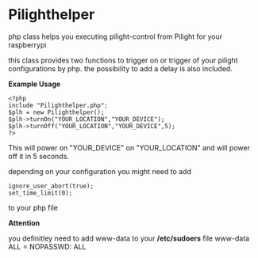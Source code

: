 Pilighthelper
=============

php class helps you executing pilight-control from Pilight for your raspberrypi


this class provides two functions to trigger on 
or trigger of your pilight configurations by php.
the possibility to add a delay is also included.

**Example Usage**

	<?php
	include "Pilighthelper.php";
	$plh = new Pilighthelper();
	$plh->turnOn("YOUR_LOCATION","YOUR_DEVICE");
	$plh->turnOff("YOUR_LOCATION","YOUR_DEVICE",5);
	?>

This will power on "YOUR_DEVICE"  on "YOUR_LOCATION"
and will power off it in 5 seconds.

depending on your configuration you might need to add

	ignore_user_abort(true);
	set_time_limit(0);

to your php file

**Attention**

you definitley need to add www-data to your **/etc/sudoers** file
    www-data ALL = NOPASSWD: ALL
